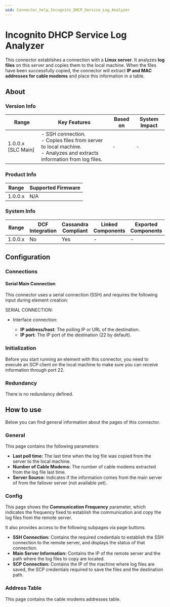 ```yaml
---
uid: Connector_help_Incognito_DHCP_Service_Log_Analyzer
---
```


# Incognito DHCP Service Log Analyzer

This connector establishes a connection with a **Linux server**. It analyzes **log files** on this server and copies them to the local machine. When the files have been successfully copied, the connector will extract **IP and MAC addresses for cable modems** and place this information in a table.

## About

### Version Info

| Range | Key Features | Based on | System Impact |
|--|--|--|--|
| 1.0.0.x [SLC Main] | - SSH connection. <br>- Copies files from server to local machine. <br>- Analyzes and extracts information from log files. | - | - |

### Product Info

| Range     | Supported Firmware     |
|-----------|------------------------|
| 1.0.0.x   | N/A                    |

### System Info

| Range     | DCF Integration     | Cassandra Compliant     | Linked Components     | Exported Components     |
|-----------|---------------------|-------------------------|-----------------------|-------------------------|
| 1.0.0.x   | No                  | Yes                     | -                     | -                       |

## Configuration

### Connections

#### Serial Main Connection

This connector uses a serial connection (SSH) and requires the following input during element creation:

SERIAL CONNECTION:

- Interface connection:

  - **IP address/host**: The polling IP or URL of the destination.
  - **IP port**: The IP port of the destination (22 by default).

### Initialization

Before you start running an element with this connector, you need to execute an SCP client on the local machine to make sure you can receive information through port 22.

### Redundancy

There is no redundancy defined.

## How to use

Below you can find general information about the pages of this connector.

### General

This page contains the following parameters:

- **Last poll time:** The last time when the log file was copied from the server to the local machine.
- **Number of Cable Modems:** The number of cable modems extracted from the log file last time.
- **Server Source:** Indicates if the information comes from the main server of from the failover server (not available yet).

### Config

This page shows the **Communication Frequency** parameter, which indicates the frequency fixed to establish the communication and copy the log files from the remote server.

It also provides access to the following subpages via page buttons.

- **SSH Connection:** Contains the required credentials to establish the SSH connection to the remote server, and displays the status of that connection.
- **Main Server Information:** Contains the IP of the remote server and the path where the log files to copy are located.
- **SCP Connection:** Contains the IP of the machine where log files are saved, the SCP credentials required to save the files and the destination path.

### Address Table

This page contains the cable modems addresses table.
